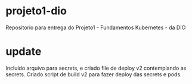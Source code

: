 # projeto1-dio
Repositorio para entrega do Projeto1 - Fundamentos Kubernetes - da DIO

# update
Incluído arquivo para secrets, e criado file de deploy v2 contemplando as secrets. Criado script de build v2 para fazer deploy das secrets e pods.
